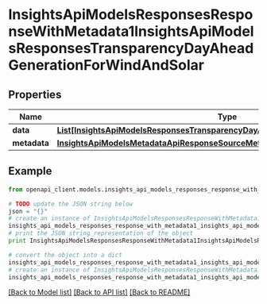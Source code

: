 # InsightsApiModelsResponsesResponseWithMetadata1InsightsApiModelsResponsesTransparencyDayAheadGenerationForWindAndSolar


## Properties
Name | Type | Description | Notes
------------ | ------------- | ------------- | -------------
**data** | [**List[InsightsApiModelsResponsesTransparencyDayAheadGenerationForWindAndSolar]**](InsightsApiModelsResponsesTransparencyDayAheadGenerationForWindAndSolar.md) |  | [optional] 
**metadata** | [**InsightsApiModelsMetadataApiResponseSourceMetadata**](InsightsApiModelsMetadataApiResponseSourceMetadata.md) |  | [optional] 

## Example

```python
from openapi_client.models.insights_api_models_responses_response_with_metadata1_insights_api_models_responses_transparency_day_ahead_generation_for_wind_and_solar import InsightsApiModelsResponsesResponseWithMetadata1InsightsApiModelsResponsesTransparencyDayAheadGenerationForWindAndSolar

# TODO update the JSON string below
json = "{}"
# create an instance of InsightsApiModelsResponsesResponseWithMetadata1InsightsApiModelsResponsesTransparencyDayAheadGenerationForWindAndSolar from a JSON string
insights_api_models_responses_response_with_metadata1_insights_api_models_responses_transparency_day_ahead_generation_for_wind_and_solar_instance = InsightsApiModelsResponsesResponseWithMetadata1InsightsApiModelsResponsesTransparencyDayAheadGenerationForWindAndSolar.from_json(json)
# print the JSON string representation of the object
print InsightsApiModelsResponsesResponseWithMetadata1InsightsApiModelsResponsesTransparencyDayAheadGenerationForWindAndSolar.to_json()

# convert the object into a dict
insights_api_models_responses_response_with_metadata1_insights_api_models_responses_transparency_day_ahead_generation_for_wind_and_solar_dict = insights_api_models_responses_response_with_metadata1_insights_api_models_responses_transparency_day_ahead_generation_for_wind_and_solar_instance.to_dict()
# create an instance of InsightsApiModelsResponsesResponseWithMetadata1InsightsApiModelsResponsesTransparencyDayAheadGenerationForWindAndSolar from a dict
insights_api_models_responses_response_with_metadata1_insights_api_models_responses_transparency_day_ahead_generation_for_wind_and_solar_form_dict = insights_api_models_responses_response_with_metadata1_insights_api_models_responses_transparency_day_ahead_generation_for_wind_and_solar.from_dict(insights_api_models_responses_response_with_metadata1_insights_api_models_responses_transparency_day_ahead_generation_for_wind_and_solar_dict)
```
[[Back to Model list]](../README.md#documentation-for-models) [[Back to API list]](../README.md#documentation-for-api-endpoints) [[Back to README]](../README.md)


